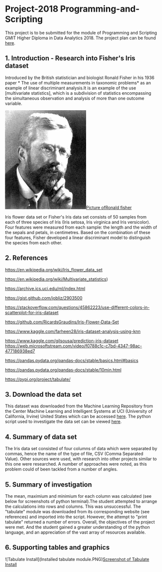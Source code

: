 # Project-2018 Programming-and-Scripting

This project is to be submitted for the module of Programming and Scripting GMIT  Higher Diploma in Data Analytics 2018. The project plan can be found [here](https://github.com/DY-18/Project-2018---Programming-and-Scripting/blob/master/Project%20Plan.md).

## 1. Introduction - Research into Fisher's Iris dataset ##

Introduced by the British statistician and biologist Ronald Fisher in his 1936 paper * The use of multiple measurements in taxonomic problems* as an example of linear discriminant analysis.It is an example of the use  [multivariate statistics], which is a subdivision of statistics encompassing the simultaneous observation and analysis of more than one outcome variable.

![Ronald Fisher](R._A._Fischer.jpg)[Picture ofRonald fisher](https://github.com/DY-18/Project-2018---Programming-and-Scripting/blob/master/R._A._Fischer.jpg)

 Iris flower data set or Fisher's Iris data set consists of 50 samples from each of three species of Iris (Iris setosa, Iris virginica and Iris versicolor). Four features were measured from each sample: the length and the width of the sepals and petals, in centimetres. Based on the combination of these four features, Fisher developed a linear discriminant model to distinguish the species from each other.

## 2. References ##

https://en.wikipedia.org/wiki/Iris_flower_data_set

https://en.wikipedia.org/wiki/Multivariate_statistics)   

https://archive.ics.uci.edu/ml/index.html

https://gist.github.com/jobliz/2903500

https://stackoverflow.com/questions/45862223/use-different-colors-in-scatterplot-for-iris-dataset 

https://github.com/RicardsGraudins/Iris-Flower-Data-Set

https://www.kaggle.com/farheen28/iris-dataset-analysis-using-knn

https://www.kaggle.com/gilsousa/prediction-iris-dataset  
https://web.microsoftstream.com/video/f0788c1c-c7bd-4347-98ac-477186938ed7

https://pandas.pydata.org/pandas-docs/stable/basics.html#basics 

https://pandas.pydata.org/pandas-docs/stable/10min.html

https://pypi.org/project/tabulate/

## 3. Download the data set ##

This dataset was downloaded from the Machine Learning Repository from the Center Machine Learning and Intelligent Systems at UCI (University of California, Irvine) United States which can be accessed [here](https://archive.ics.uci.edu/ml/index.html). The python script used to investigate the data set can be viewed [here](https://github.com/DY-18/Project-2018---Programming-and-Scripting/blob/master/Project2018.py).

## 4. Summary of data set 

The Iris data set consisted of four columns of data which were separated by commas, hence the name of the type of file, CSV (Comma Separated Value). Other sources were used, with research into other projects similar to this one were researched. A number of approaches were noted, as this problem could of been tackled from a number of angles. 


## 5. Summary of investigation ##

The mean, maximium and minimium for each column was calculated (see below for screenshots of python terminal).The student attempted to arrange the calculations into rows and columns. This was unsuccessful. The "tabulate" module was downloaded from its corresponding website (see references) and imported into the script. However, the attempt to "print tabulate" returned a number of errors. Overall, the objectives of the project were met. And the student gained a greater understanding of the python language, and an appreciation of the vast array of resources available.

## 6. Supporting tables and graphics ##

![Tabulate Install](Installed tabulate module.PNG)[Screenshot of Tabulate Install](https://github.com/DY-18/Project-2018---Programming-and-Scripting/blob/master/Installed%20tabulate%20module.PNG)


